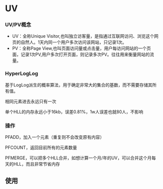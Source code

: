 # UV



### UV/PV概念

- UV：全称Unique Visitor,也叫独立访客量，是指通过互联网访问、浏览这个网页的自然人。1天内同一个用户多次访问该网站，只记录1次。
- PV：全称Page View,也叫页面访问量或点击量，用户每访问网站的一个页面，记录1次PV,用户多次打开页面，则记录多次PV。往往用来衡量网站的流量。



### HyperLogLog

基于LogLog派生的概率算法，用于确定非常大的集合的基数，而不需要存储其所有值。



相同元素进去永远只有一次

单个HLL的内存永远小于16kb，误差0.81%，1w人误差也就80人，不影响



### 操作

PFADD，加入一个元素（重复则不会改变原有内容）

PFCOUNT，返回目前所有的元素数量

PFMERGE，可以把多个HLL合并，如想计算一个月/年的UV，可以合并这个月每天的HLL，而且非常节省内存





## 使用



